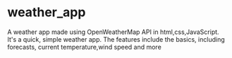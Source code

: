 # weather_app
A weather app made using OpenWeatherMap API in html,css,JavaScript.
It's a quick, simple weather app. The features include the basics, including forecasts, current temperature,wind speed and more
